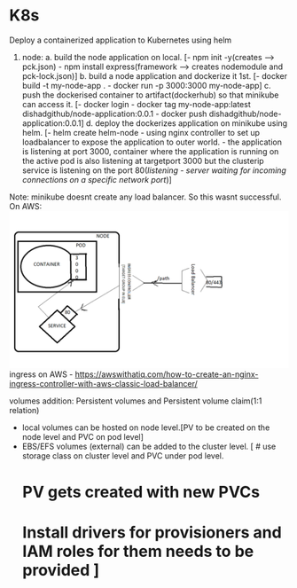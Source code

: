 # K8s
Deploy a containerized application to Kubernetes using helm
1. node:
    a. build the node application on local.
        [- npm init -y(creates --> pck.json)
         - npm install express(framework --> creates nodemodule and pck-lock.json)]
    b. build a node application and dockerize it 1st. 
        [- docker build -t my-node-app .
         - docker run -p 3000:3000 my-node-app]
    c. push the dockerised container to artifact(dockerhub) so that minikube can access it.
        [- docker login
         - docker tag my-node-app:latest dishadgithub/node-application:0.0.1
         - docker push dishadgithub/node-application:0.0.1]
    d. deploy the dockerizes application on minikube using helm.
        [- helm create helm-node
         - using nginx controller to set up loadbalancer to expose the application to outer world.
         - the application is listening at port 3000, container where the application is running on the active pod is also listening at targetport 3000 but the clusterip service is listening on the port 80(*listening - server waiting for incoming connections on a specific network port*)]

Note: minikube doesnt create any load balancer. So this wasnt successful.
On AWS:
![My Image](./Untitled.png)
ingress on AWS - https://awswithatiq.com/how-to-create-an-nginx-ingress-controller-with-aws-classic-load-balancer/

volumes addition:
Persistent volumes and Persistent volume claim(1:1 relation)
- local volumes can be hosted on node level.[PV to be created on the node level and PVC on pod level]
- EBS/EFS volumes (external) can be added to the cluster level.
[   # use storage class on cluster level and PVC under pod level. 
    # PV gets created with new PVCs
    # Install drivers for provisioners and IAM roles for them needs to be provided  ]



